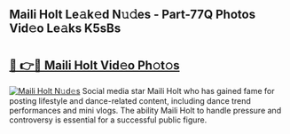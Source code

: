 ## Maili Holt Le𝚊k𝚎d N𝚞𝚍es - Part-77Q Photos Vid𝚎o Le𝚊ks K5sBs

# <h2><a href="http://fbf0dn.evod.top/?m=Maili+Holt">🔗 👉🔴 Maili Holt Vid𝚎o Ph𝚘t𝚘s</a></h2>

[![Maili Holt N𝚞d𝚎s](https://i.imgur.com/8V9OHl7.gif)](http://fbf0dn.evod.top/?m=Maili+Holt)
Social media star Maili Holt who has gained fame for posting lifestyle and dance-related content, including dance trend performances and mini vlogs. The ability Maili Holt to handle pressure and controversy is essential for a successful public figure. 
